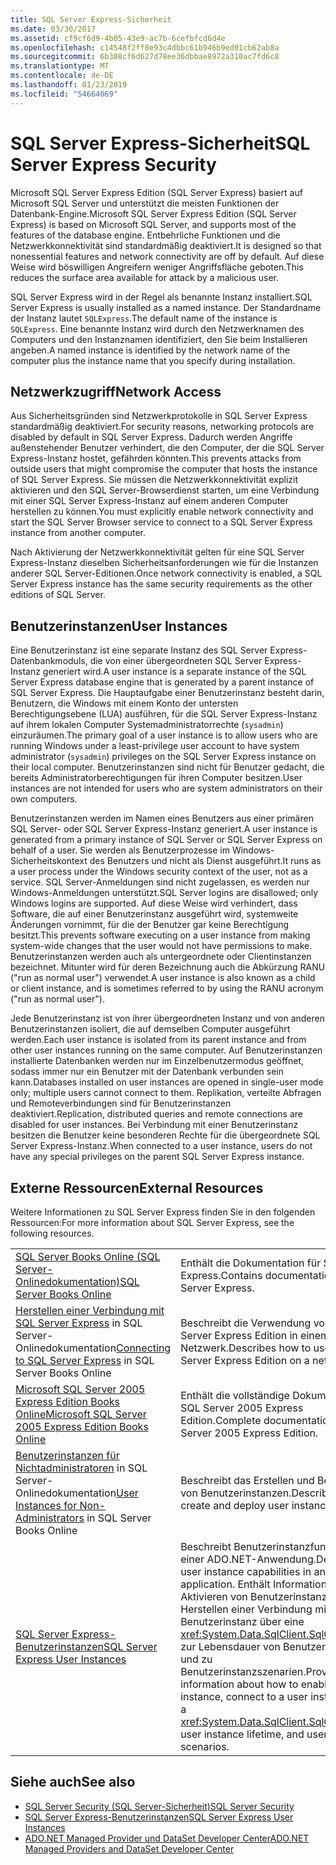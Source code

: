 ```yaml
---
title: SQL Server Express-Sicherheit
ms.date: 03/30/2017
ms.assetid: cf9cf6d9-4b05-43e9-ac7b-6cefbfcd6d4e
ms.openlocfilehash: c14548f2ff8e93c4dbbc61b946b9ed01cb62ab8a
ms.sourcegitcommit: 6b308cf6d627d78ee36dbbae8972a310ac7fd6c8
ms.translationtype: MT
ms.contentlocale: de-DE
ms.lasthandoff: 01/23/2019
ms.locfileid: "54664069"
---
```

# <a name="sql-server-express-security"></a><span data-ttu-id="d13c4-102">SQL Server Express-Sicherheit</span><span class="sxs-lookup"><span data-stu-id="d13c4-102">SQL Server Express Security</span></span>
<span data-ttu-id="d13c4-103">Microsoft SQL Server Express Edition (SQL Server Express) basiert auf Microsoft SQL Server und unterstützt die meisten Funktionen der Datenbank-Engine.</span><span class="sxs-lookup"><span data-stu-id="d13c4-103">Microsoft SQL Server Express Edition (SQL Server Express) is based on Microsoft SQL Server, and supports most of the features of the database engine.</span></span> <span data-ttu-id="d13c4-104">Entbehrliche Funktionen und die Netzwerkkonnektivität sind standardmäßig deaktiviert.</span><span class="sxs-lookup"><span data-stu-id="d13c4-104">It is designed so that nonessential features and network connectivity are off by default.</span></span> <span data-ttu-id="d13c4-105">Auf diese Weise wird böswilligen Angreifern weniger Angriffsfläche geboten.</span><span class="sxs-lookup"><span data-stu-id="d13c4-105">This reduces the surface area available for attack by a malicious user.</span></span>  
  
 <span data-ttu-id="d13c4-106">SQL Server Express wird in der Regel als benannte Instanz installiert.</span><span class="sxs-lookup"><span data-stu-id="d13c4-106">SQL Server Express is usually installed as a named instance.</span></span> <span data-ttu-id="d13c4-107">Der Standardname der Instanz lautet `SQLExpress`.</span><span class="sxs-lookup"><span data-stu-id="d13c4-107">The default name of the instance is `SQLExpress`.</span></span> <span data-ttu-id="d13c4-108">Eine benannte Instanz wird durch den Netzwerknamen des Computers und den Instanznamen identifiziert, den Sie beim Installieren angeben.</span><span class="sxs-lookup"><span data-stu-id="d13c4-108">A named instance is identified by the network name of the computer plus the instance name that you specify during installation.</span></span>  
  
## <a name="network-access"></a><span data-ttu-id="d13c4-109">Netzwerkzugriff</span><span class="sxs-lookup"><span data-stu-id="d13c4-109">Network Access</span></span>  
 <span data-ttu-id="d13c4-110">Aus Sicherheitsgründen sind Netzwerkprotokolle in SQL Server Express standardmäßig deaktiviert.</span><span class="sxs-lookup"><span data-stu-id="d13c4-110">For security reasons, networking protocols are disabled by default in SQL Server Express.</span></span> <span data-ttu-id="d13c4-111">Dadurch werden Angriffe außenstehender Benutzer verhindert, die den Computer, der die SQL Server Express-Instanz hostet, gefährden könnten.</span><span class="sxs-lookup"><span data-stu-id="d13c4-111">This prevents attacks from outside users that might compromise the computer that hosts the instance of SQL Server Express.</span></span> <span data-ttu-id="d13c4-112">Sie müssen die Netzwerkkonnektivität explizit aktivieren und den SQL Server-Browserdienst starten, um eine Verbindung mit einer SQL Server Express-Instanz auf einem anderen Computer herstellen zu können.</span><span class="sxs-lookup"><span data-stu-id="d13c4-112">You must explicitly enable network connectivity and start the SQL Server Browser service to connect to a SQL Server Express instance from another computer.</span></span>  
  
 <span data-ttu-id="d13c4-113">Nach Aktivierung der Netzwerkkonnektivität gelten für eine SQL Server Express-Instanz dieselben Sicherheitsanforderungen wie für die Instanzen anderer SQL Server-Editionen.</span><span class="sxs-lookup"><span data-stu-id="d13c4-113">Once network connectivity is enabled, a SQL Server Express instance has the same security requirements as the other editions of SQL Server.</span></span>  
  
## <a name="user-instances"></a><span data-ttu-id="d13c4-114">Benutzerinstanzen</span><span class="sxs-lookup"><span data-stu-id="d13c4-114">User Instances</span></span>  
 <span data-ttu-id="d13c4-115">Eine Benutzerinstanz ist eine separate Instanz des SQL Server Express-Datenbankmoduls, die von einer übergeordneten SQL Server Express-Instanz generiert wird.</span><span class="sxs-lookup"><span data-stu-id="d13c4-115">A user instance is a separate instance of the SQL Server Express database engine that is generated by a parent instance of SQL Server Express.</span></span> <span data-ttu-id="d13c4-116">Die Hauptaufgabe einer Benutzerinstanz besteht darin, Benutzern, die Windows mit einem Konto der untersten Berechtigungsebene (LUA) ausführen, für die SQL Server Express-Instanz auf ihrem lokalen Computer Systemadministratorrechte (`sysadmin`) einzuräumen.</span><span class="sxs-lookup"><span data-stu-id="d13c4-116">The primary goal of a user instance is to allow users who are running Windows under a least-privilege user account to have system administrator (`sysadmin`) privileges on the SQL Server Express instance on their local computer.</span></span> <span data-ttu-id="d13c4-117">Benutzerinstanzen sind nicht für Benutzer gedacht, die bereits Administratorberechtigungen für ihren Computer besitzen.</span><span class="sxs-lookup"><span data-stu-id="d13c4-117">User instances are not intended for users who are system administrators on their own computers.</span></span>  
  
 <span data-ttu-id="d13c4-118">Benutzerinstanzen werden im Namen eines Benutzers aus einer primären SQL Server- oder SQL Server Express-Instanz generiert.</span><span class="sxs-lookup"><span data-stu-id="d13c4-118">A user instance is generated from a primary instance of SQL Server or SQL Server Express on behalf of a user.</span></span> <span data-ttu-id="d13c4-119">Sie werden als Benutzerprozesse im Windows-Sicherheitskontext des Benutzers und nicht als Dienst ausgeführt.</span><span class="sxs-lookup"><span data-stu-id="d13c4-119">It runs as a user process under the Windows security context of the user, not as a service.</span></span> <span data-ttu-id="d13c4-120">SQL Server-Anmeldungen sind nicht zugelassen, es werden nur Windows-Anmeldungen unterstützt.</span><span class="sxs-lookup"><span data-stu-id="d13c4-120">SQL Server logins are disallowed; only Windows logins are supported.</span></span> <span data-ttu-id="d13c4-121">Auf diese Weise wird verhindert, dass Software, die auf einer Benutzerinstanz ausgeführt wird, systemweite Änderungen vornimmt, für die der Benutzer gar keine Berechtigung besitzt.</span><span class="sxs-lookup"><span data-stu-id="d13c4-121">This prevents software executing on a user instance from making system-wide changes that the user would not have permissions to make.</span></span> <span data-ttu-id="d13c4-122">Benutzerinstanzen werden auch als untergeordnete oder Clientinstanzen bezeichnet. Mitunter wird für deren Bezeichnung auch die Abkürzung RANU ("run as normal user") verwendet.</span><span class="sxs-lookup"><span data-stu-id="d13c4-122">A user instance is also known as a child or client instance, and is sometimes referred to by using the RANU acronym ("run as normal user").</span></span>  
  
 <span data-ttu-id="d13c4-123">Jede Benutzerinstanz ist von ihrer übergeordneten Instanz und von anderen Benutzerinstanzen isoliert, die auf demselben Computer ausgeführt werden.</span><span class="sxs-lookup"><span data-stu-id="d13c4-123">Each user instance is isolated from its parent instance and from other user instances running on the same computer.</span></span> <span data-ttu-id="d13c4-124">Auf Benutzerinstanzen installierte Datenbanken werden nur im Einzelbenutzermodus geöffnet, sodass immer nur ein Benutzer mit der Datenbank verbunden sein kann.</span><span class="sxs-lookup"><span data-stu-id="d13c4-124">Databases installed on user instances are opened in single-user mode only; multiple users cannot connect to them.</span></span> <span data-ttu-id="d13c4-125">Replikation, verteilte Abfragen und Remoteverbindungen sind für Benutzerinstanzen deaktiviert.</span><span class="sxs-lookup"><span data-stu-id="d13c4-125">Replication, distributed queries and remote connections are disabled for user instances.</span></span> <span data-ttu-id="d13c4-126">Bei Verbindung mit einer Benutzerinstanz besitzen die Benutzer keine besonderen Rechte für die übergeordnete SQL Server Express-Instanz.</span><span class="sxs-lookup"><span data-stu-id="d13c4-126">When connected to a user instance, users do not have any special privileges on the parent SQL Server Express instance.</span></span>  
  
## <a name="external-resources"></a><span data-ttu-id="d13c4-127">Externe Ressourcen</span><span class="sxs-lookup"><span data-stu-id="d13c4-127">External Resources</span></span>  
 <span data-ttu-id="d13c4-128">Weitere Informationen zu SQL Server Express finden Sie in den folgenden Ressourcen:</span><span class="sxs-lookup"><span data-stu-id="d13c4-128">For more information about SQL Server Express, see the following resources.</span></span>  
  
|||  
|-|-|  
|[<span data-ttu-id="d13c4-129">SQL Server Books Online (SQL Server-Onlinedokumentation)</span><span class="sxs-lookup"><span data-stu-id="d13c4-129">SQL Server Books Online</span></span>](https://msdn.microsoft.com/library/bb543165.aspx)|<span data-ttu-id="d13c4-130">Enthält die Dokumentation für SQL Server Express.</span><span class="sxs-lookup"><span data-stu-id="d13c4-130">Contains documentation for SQL Server Express.</span></span>|  
|<span data-ttu-id="d13c4-131">[Herstellen einer Verbindung mit SQL Server Express](https://msdn.microsoft.com/library/ms165679.aspx) in SQL Server-Onlinedokumentation</span><span class="sxs-lookup"><span data-stu-id="d13c4-131">[Connecting to SQL Server Express](https://msdn.microsoft.com/library/ms165679.aspx) in SQL Server Books Online</span></span>|<span data-ttu-id="d13c4-132">Beschreibt die Verwendung von SQL Server Express Edition in einem Netzwerk.</span><span class="sxs-lookup"><span data-stu-id="d13c4-132">Describes how to use SQL Server Express Edition on a network.</span></span>|  
|[<span data-ttu-id="d13c4-133">Microsoft SQL Server 2005 Express Edition Books Online</span><span class="sxs-lookup"><span data-stu-id="d13c4-133">Microsoft SQL Server 2005 Express Edition Books Online</span></span>](https://msdn.microsoft.com/library/ms165706.aspx)|<span data-ttu-id="d13c4-134">Enthält die vollständige Dokumentation zu SQL Server 2005 Express Edition.</span><span class="sxs-lookup"><span data-stu-id="d13c4-134">Complete documentation for SQL Server 2005 Express Edition.</span></span>|  
|<span data-ttu-id="d13c4-135">[Benutzerinstanzen für Nichtadministratoren](https://msdn.microsoft.com/library/ms143684.aspx) in SQL Server-Onlinedokumentation</span><span class="sxs-lookup"><span data-stu-id="d13c4-135">[User Instances for Non-Administrators](https://msdn.microsoft.com/library/ms143684.aspx) in SQL Server Books Online</span></span>|<span data-ttu-id="d13c4-136">Beschreibt das Erstellen und Bereitstellen von Benutzerinstanzen.</span><span class="sxs-lookup"><span data-stu-id="d13c4-136">Describes how to create and deploy user instances.</span></span>|  
|[<span data-ttu-id="d13c4-137">SQL Server Express-Benutzerinstanzen</span><span class="sxs-lookup"><span data-stu-id="d13c4-137">SQL Server Express User Instances</span></span>](../../../../../docs/framework/data/adonet/sql/sql-server-express-user-instances.md)|<span data-ttu-id="d13c4-138">Beschreibt Benutzerinstanzfunktionen in einer ADO.NET-Anwendung.</span><span class="sxs-lookup"><span data-stu-id="d13c4-138">Describes user instance capabilities in an ADO.NET application.</span></span> <span data-ttu-id="d13c4-139">Enthält Informationen zum Aktivieren von Benutzerinstanzen, zum Herstellen einer Verbindung mit einer Benutzerinstanz über eine <xref:System.Data.SqlClient.SqlConnection>, zur Lebensdauer von Benutzerinstanzen und zu Benutzerinstanzszenarien.</span><span class="sxs-lookup"><span data-stu-id="d13c4-139">Provides information about how to enable a user instance, connect to a user instance using a <xref:System.Data.SqlClient.SqlConnection>, user instance lifetime, and user instance scenarios.</span></span>|  
  
## <a name="see-also"></a><span data-ttu-id="d13c4-140">Siehe auch</span><span class="sxs-lookup"><span data-stu-id="d13c4-140">See also</span></span>
- [<span data-ttu-id="d13c4-141">SQL Server Security (SQL Server-Sicherheit)</span><span class="sxs-lookup"><span data-stu-id="d13c4-141">SQL Server Security</span></span>](../../../../../docs/framework/data/adonet/sql/sql-server-security.md)
- [<span data-ttu-id="d13c4-142">SQL Server Express-Benutzerinstanzen</span><span class="sxs-lookup"><span data-stu-id="d13c4-142">SQL Server Express User Instances</span></span>](../../../../../docs/framework/data/adonet/sql/sql-server-express-user-instances.md)
- [<span data-ttu-id="d13c4-143">ADO.NET Managed Provider und DataSet Developer Center</span><span class="sxs-lookup"><span data-stu-id="d13c4-143">ADO.NET Managed Providers and DataSet Developer Center</span></span>](https://go.microsoft.com/fwlink/?LinkId=217917)

